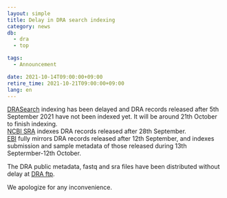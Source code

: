 ```yaml
---
layout: simple
title: Delay in DRA search indexing
category: news
db:
  - dra
  - top

tags:
  - Announcement

date: 2021-10-14T09:00:00+09:00
retire_time: 2021-10-21T09:00:00+09:00
lang: en
---
```


[DRASearch](https://ddbj.nig.ac.jp/DRASearch/) indexing has been delayed and DRA records released after 5th September 2021 have not been indexed yet. It will be around 21th October to finish indexing.  
[NCBI SRA](https://www.ncbi.nlm.nih.gov/sra) indexes DRA records released after 28th September.   
[EBI](https://www.ebi.ac.uk/) fully mirrors DRA records released after 12th September, and indexes submission and sample metadata of those released during 13th Septermber-12th October.   

The DRA public metadata, fastq and sra files have been distributed without delay at [DRA ftp](https://ddbj.nig.ac.jp/public/ddbj_database/dra/fastq/).

We apologize for any inconvenience.
